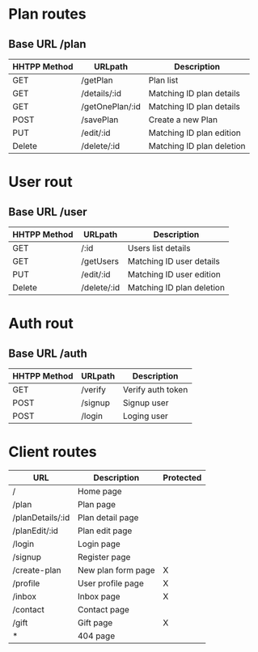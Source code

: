 # Plan routes
## Base URL /plan
| HHTPP Method | URLpath         | Description               |
|--------------|-----------------|---------------------------|
| GET          | /getPlan        | Plan list                 |
| GET          | /details/:id    | Matching ID plan details  |
| GET          | /getOnePlan/:id | Matching ID plan details  |
| POST         | /savePlan       | Create a new Plan         |
| PUT          | /edit/:id       | Matching ID plan edition  |
| Delete       | /delete/:id     | Matching ID plan deletion |


# User rout
## Base URL /user
| HHTPP Method | URLpath       | Description               |
|--------------|---------------|---------------------------|
| GET          | /:id          | Users list details        |
| GET          | /getUsers     | Matching ID user details  |
| PUT          | /edit/:id     | Matching ID user edition  |
| Delete       | /delete/:id   | Matching ID plan deletion |


# Auth rout
## Base URL /auth
| HHTPP Method | URLpath | Description       |
|--------------|---------|-------------------|
| GET          | /verify | Verify auth token |
| POST         | /signup | Signup user       |
| POST         | /login  | Loging user       |


# Client routes
| URL              | Description            | Protected |
|------------------|------------------------|-----------|
| /                | Home page              |           |
| /plan            | Plan page              |           |
| /planDetails/:id | Plan detail page       |           |
| /planEdit/:id    | Plan edit page         |           |
| /login           | Login page             |           |
| /signup          | Register page          |           |
| /create-plan     | New plan form page     | X         |
| /profile         | User profile page      | X         |
| /inbox           | Inbox page  	        | X         |
| /contact         | Contact page           |           |
| /gift	           | Gift page 	            | X         |
| *                | 404 page               |           |